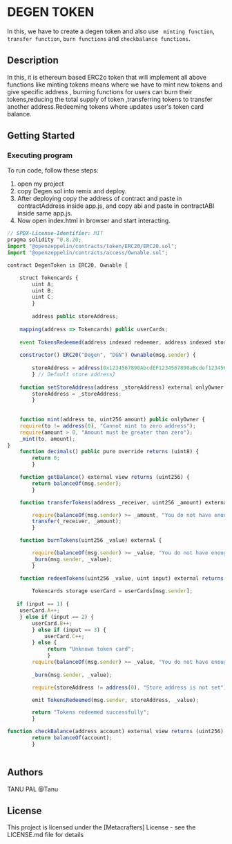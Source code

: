 # DEGEN TOKEN

In this, we have to create a degen token and also use ``` minting function```, ```transfer function```, ```burn functions``` and ```checkbalance functions```.

## Description

In this, it is ethereum based ERC2o token that will implement all above functions like  minting tokens means where we have to mint new tokens and give specific address , burning functions for users can burn their tokens,reducing the total supply of token ,transferring tokens to transfer another address.Redeeming tokens where updates user's token card balance.

## Getting Started

### Executing program

To run code, follow these steps:
1. open my project
2. copy Degen.sol into remix and deploy.
3. After deploying copy the address of contract and paste in contractAddress inside app.js, and copy abi and paste in contractABI inside same app.js.
4. Now open index.html in browser and start interacting.
```javascript
// SPDX-License-Identifier: MIT
pragma solidity ^0.8.20;
import "@openzeppelin/contracts/token/ERC20/ERC20.sol";
import "@openzeppelin/contracts/access/Ownable.sol";

contract DegenToken is ERC20, Ownable {

    struct Tokencards {
        uint A;
        uint B;
        uint C;
        }
        
        address public storeAddress;
    
    mapping(address => Tokencards) public userCards;
    
    event TokensRedeemed(address indexed redeemer, address indexed storeAddress, uint256 amount);
    
    constructor() ERC20("Degen", "DGN") Ownable(msg.sender) {
    
        storeAddress = address(0x1234567890AbcdEF1234567890aBcdef12345678);
        } // Default store address}
    
    function setStoreAddress(address _storeAddress) external onlyOwner {
        storeAddress = _storeAddress;
        }
    
    
    function mint(address to, uint256 amount) public onlyOwner {
    require(to != address(0), "Cannot mint to zero address");
    require(amount > 0, "Amount must be greater than zero");
    _mint(to, amount);
}
    function decimals() public pure override returns (uint8) { 
        return 0;
        }

    function getBalance() external view returns (uint256) {
        return balanceOf(msg.sender);
        }

    function transferTokens(address _receiver, uint256 _amount) external {

        require(balanceOf(msg.sender) >= _amount, "You do not have enough Degen tokens");
        transfer(_receiver, _amount);
        }

    function burnTokens(uint256 _value) external {

        require(balanceOf(msg.sender) >= _value, "You do not have enough Degen Tokens");
        _burn(msg.sender, _value);
        }

    function redeemTokens(uint256 _value, uint input) external returns (string memory) {
        
        Tokencards storage userCard = userCards[msg.sender];
   
   if (input == 1) {
    userCard.A++;
    } else if (input == 2) {
        userCard.B++;
        } else if (input == 3) {  
            userCard.C++;
        } else {
             return "Unknown token card";
             }
        require(balanceOf(msg.sender) >= _value, "You do not have enough tokens to redeem");
        
        _burn(msg.sender, _value);

        require(storeAddress != address(0), "Store address is not set");

        emit TokensRedeemed(msg.sender, storeAddress, _value);

        return "Tokens redeemed successfully";
        }

function checkBalance(address account) external view returns (uint256) {
        return balanceOf(account);
        }
        
```

## Authors

TANU PAL
@Tanu


## License

This project is licensed under the [Metacrafters] License - see the LICENSE.md file for details

